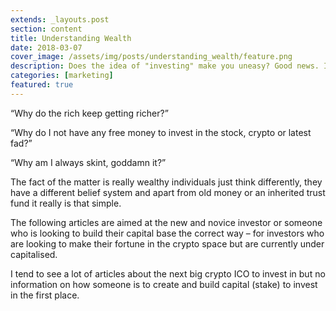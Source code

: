 ```yaml
---
extends: _layouts.post
section: content
title: Understanding Wealth
date: 2018-03-07
cover_image: /assets/img/posts/understanding_wealth/feature.png
description: Does the idea of "investing" make you uneasy? Good news. It doesn't have to!
categories: [marketing]
featured: true
---
```

“Why do the rich keep getting richer?”


“Why do I not have any free money to invest in the stock, crypto or latest fad?”

“Why am I always skint, goddamn it?”

The fact of the matter is really wealthy individuals just think differently, they have a different belief system and apart from old money or an inherited trust fund it really is that simple.

The following articles are aimed at the new and novice investor or someone who is looking to build their capital base the correct way – for investors who are looking to make their fortune in the crypto space but are currently under capitalised.

I tend to see a lot of articles about the next big crypto ICO to invest in but no information on how someone is to create and build capital (stake) to invest in the first place.

